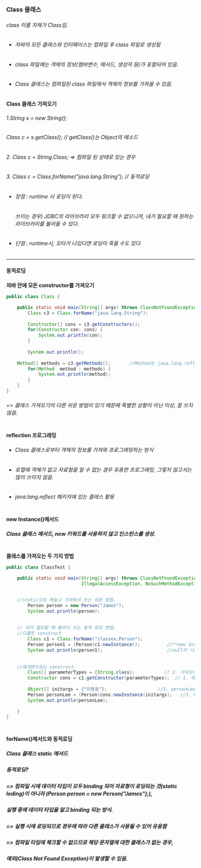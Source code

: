 ### Class 클래스
###### class 이름 자체가 Class임.
* ###### 자바의 모든 클래스와 인터페이스는 컴파일 후 class 파일로 생성됨
* ###### class 파일에는 객체의 정보(멤버변수, 메서드, 생성자 등)가 포함되어 있음.
* ###### Class 클래스는 컴파일된 class 파일에서 객체의 정보를 가져올 수 있음.

**Class 클래스 가져오기**
###### 1.String s = new String();
######   Class c = s.getClass();  // getClass()는 Object의 메소드 
###### 2. Class c = String.Class;  => 컴파일 된 상태로 있는 경우
###### 3. Class c = Class.forName("java.lang.String");  // 동적로딩
* ###### 장점 : runtime 시 로딩이 된다. 
  ######       쓰이는 경우) JDBC의 라이브러리 모두 링크할 수 없으니까, 내가 필요할 때 원하는 라이브러리를 불러올 수 있다. 
* ###### 단점 : runtime시, 오타가 나있다면 로딩이 죽을 수도 있다. 
-------------------
#### 동적로딩
**자바 안에 모든 constructor를 가져오기**
```java    
public class Class {

	public static void main(String[] args) throws ClassNotFoundException {
		Class c3 = Class.forName("java.lang.String");
		
		Constructor[] cons = c3.getConstructors();
		for(Constructor con: cons) {
			System.out.println(con);
		}
		
		System.out.println();
    
    Method[] methods = c3.getMethods();       //Method는 java.lang.reflect.Method;의 Method. 
		for(Method  method : methods) {     
			System.out.println(method);
		}
	}
}
 ```   
 ###### => 클래스 가져오기의 다른 쉬운 방법이 있기 때문에 특별한 상황이 아닌 이상, 잘 쓰지 않음. 
 
#
**reflection 프로그래밍**
* ###### Class 클래스로부터 객체의 정보를 가져와 프로그래밍하는 방식
* ###### 로컬에 객체가 없고 자료형을 알 수 없는 경우 유용한 프로그래밍, 그렇지 않고서는 많이 쓰이지 않음.
* ###### java.lang.reflect 패키지에 있는 클래스 활용
#
**new Instance()메서드**
##### Class 클래스 메서드, new 키워드를 사용하지 않고 인스턴스를 생성.
#
**클래스를 가져오는 두 가지 방법**
```java    
public class ClassTest {

	public static void main(String[] args) throws ClassNotFoundException, InstantiationException, 
							IllegalAccessException, NoSuchMethodException, SecurityException, IllegalArgumentException, InvocationTargetException{


    //static으로 해놓고 가져와서 쓰는 쉬운 방법.
		Person person = new Person("James");          
		System.out.println(person);
		
    
    // 내가 필요할 때 불러서 쓰는 동적 로딩 방법. 
    //디폴트 construct
		Class c1 = Class.forName("classex.Person");   
		Person person1 = (Person)c1.newInstance();          //**new Instance()메서드, 디폴트 컨스트럭트를 생성함**
		System.out.println(person1);                        //null이 나옴
		
    
    //매개변수있는 construct
		Class[] parameterTypes = {String.class};	       // 2. 가져오려는 Constructor의 매개변수의 타입을 써줘야함. 
		Constructor cons = c1.getConstructor(parameterTypes);  // 1. 매개변수 있는 걸 가져오려면, Constructor를 우선 한번가져와야함.
		
		Object[] initargs = {"이동동"};			       //3. personLee에 넣을 매개변수를 initargs에 담아라
		Person personLee = (Person)cons.newInstance(initargs);   //3. Object에서 (Person)으로 형변환을 해 personLee에 매개변수를 담아라
		System.out.println(personLee);
	
	}
}
 ``` 
#

**forName()메서드와 동적로딩**
##### Class 클래스 static 메서드
##### 동적로딩?
##### => 컴파일 시에 데이터 타입이 모두 binding 되어 자료형이 로딩되는 것(static loding)이 아니라 (Person person = new Person("James");),
#####    실행 중에 데이터 타입을 알고 binding 되는 방식.
##### => 실행 시에 로딩되므로 경우에 따라 다른 클래스가 사용될 수 있어 유용함
##### => 컴파일 타임에 체크할 수 없으므로 해당 문자열에 대한 클래스가 없는 경우,
#####    예외(Class Not Found Exception)이 발생할 수 있음.
